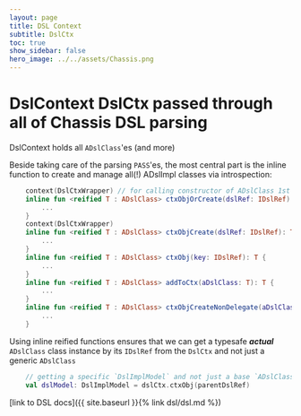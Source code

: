 ```yaml
---
layout: page
title: DSL Context
subtitle: DslCtx
toc: true
show_sidebar: false
hero_image: ../../assets/Chassis.png
---
```

# DslContext DslCtx passed through all of Chassis DSL parsing

DslContext holds all `ADslClass`'es (and more)

Beside taking care of the parsing `PASS`'es, the most central part is the inline function to create and manage all(!) ADslImpl classes via introspection:

```kotlin
    context(DslCtxWrapper) // for calling constructor of ADslClass 1st parameter
    inline fun <reified T : ADslClass> ctxObjOrCreate(dslRef: IDslRef): T {
        ...
    }
    context(DslCtxWrapper)
    inline fun <reified T : ADslClass> ctxObjCreate(dslRef: IDslRef): T {
        ...
    }
    inline fun <reified T : ADslClass> ctxObj(key: IDslRef): T {
        ...
    }
    inline fun <reified T : ADslClass> addToCtx(aDslClass: T): T {
        ...
    }
    inline fun <reified T : ADslClass> ctxObjCreateNonDelegate(aDslClassCreateBlock: () -> T): T {
        ...
    }
```

Using inline reified functions ensures that we can get a typesafe ***actual*** `ADslClass` class instance by its `IDslRef` from the `DslCtx` and not just a generic `ADslClass`

```kotlin
    // getting a specific `DslImplModel` and not just a base `ADslClass`
    val dslModel: DslImplModel = dslCtx.ctxObj(parentDslRef)
```


[link to DSL docs]({{ site.baseurl }}{% link dsl/dsl.md %})

